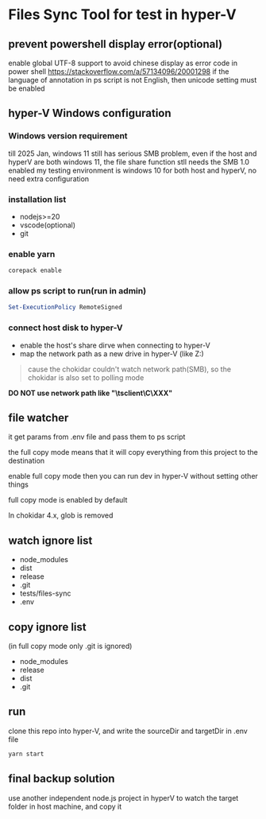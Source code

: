 # Files Sync Tool for test in hyper-V

## prevent powershell display error(optional)
enable global UTF-8 support to avoid chinese display as error code in power shell
https://stackoverflow.com/a/57134096/20001298
if the language of annotation in ps script is not English, then unicode setting must be enabled

## hyper-V Windows configuration
### Windows version requirement
till 2025 Jan, windows 11 still has serious SMB problem, even if the host and hyperV are both windows 11, the file share function stll needs the SMB 1.0 enabled
my testing environment is windows 10 for both host and hyperV, no need extra configuration

### installation list
- nodejs>=20
- vscode(optional)
- git

### enable yarn
```bash
corepack enable
```
### allow ps script to run(run in admin)
```powershell
Set-ExecutionPolicy RemoteSigned
```
### connect host disk to hyper-V
- enable the host's share dirve when connecting to hyper-V
- map the network path as a new drive in hyper-V (like Z:\)
> cause the chokidar couldn't watch network path(SMB), so the chokidar is also set to polling mode

**DO NOT use network path like "\\tsclient\C\XXX"**

## file watcher
it get params from .env file and pass them to ps script

the full copy mode means that it will copy everything from this project to the destination

enable full copy mode then you can run dev in hyper-V without setting other things

full copy mode is enabled by default

In chokidar 4.x, glob is removed

## watch ignore list
- node_modules
- dist
- release
- .git
- tests/files-sync
- .env
  
## copy ignore list
(in full copy mode only .git is ignored)
- node_modules
- release
- dist
- .git

## run
clone this repo into hyper-V, and write the sourceDir and targetDir in .env file

```bash
yarn start
```

## final backup solution
use another independent node.js project in hyperV to watch the target folder in host machine, and copy it